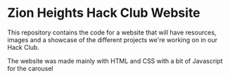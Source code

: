 # Zion Heights Hack Club Website
This repository contains the code for a website that will have resources, images and a showcase of the different projects we're working on in our Hack Club.

The website was made mainly with HTML and CSS with a bit of Javascript for the carousel
